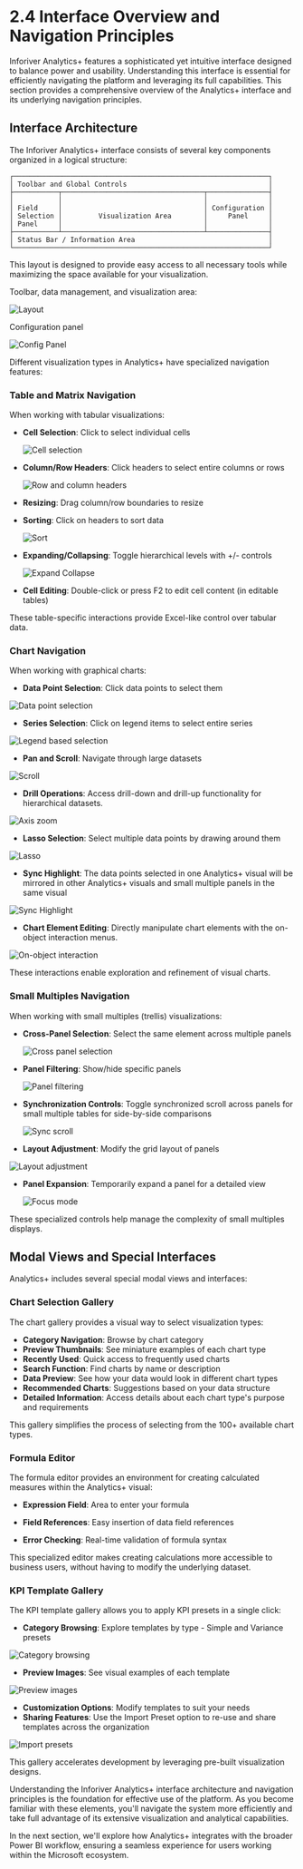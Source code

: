 # 2.4 Interface Overview and Navigation Principles

Inforiver Analytics+ features a sophisticated yet intuitive interface designed to balance power and usability. Understanding this interface is essential for efficiently navigating the platform and leveraging its full capabilities. This section provides a comprehensive overview of the Analytics+ interface and its underlying navigation principles.

## Interface Architecture

The Inforiver Analytics+ interface consists of several key components organized in a logical structure:

```
┌───────────────────────────────────────────────────────────────┐
│ Toolbar and Global Controls                                   │
├───────────┬───────────────────────────────────┬───────────────┤
│           │                                   │               │
│ Field     │                                   │ Configuration │
│ Selection │         Visualization Area        │     Panel     │
│ Panel     │                                   │               │
├───────────┴───────────────────────────────────┴───────────────┤
│ Status Bar / Information Area                                 │
└───────────────────────────────────────────────────────────────┘
```

This layout is designed to provide easy access to all necessary tools while maximizing the space available for your visualization.

Toolbar, data management, and visualization area:

![Layout](https://github.com/user-attachments/assets/5383f1b7-4d06-40e5-9a60-8aadfa13aab5)

Configuration panel

![Config Panel](https://github.com/user-attachments/assets/2a2b46e9-b2e0-4485-aaf6-7620ea28abd3)


Different visualization types in Analytics+ have specialized navigation features:

### Table and Matrix Navigation

When working with tabular visualizations:

- **Cell Selection**: Click to select individual cells
  
  ![Cell selection](https://github.com/user-attachments/assets/2434664e-7bc0-4237-a252-68a183219662)
    
- **Column/Row Headers**: Click headers to select entire columns or rows

   ![Row and column headers](https://github.com/user-attachments/assets/4bfc9446-9385-4f62-a19f-0a4aabb93394)

- **Resizing**: Drag column/row boundaries to resize
- **Sorting**: Click on headers to sort data

  ![Sort](https://github.com/user-attachments/assets/fd580141-b121-49e1-8646-96f3d0ab519c)

- **Expanding/Collapsing**: Toggle hierarchical levels with +/- controls
  
   ![Expand Collapse](https://github.com/user-attachments/assets/8d8017e0-94c9-4f7c-a85d-6ebe8e9a60bb)

- **Cell Editing**: Double-click or press F2 to edit cell content (in editable tables)

These table-specific interactions provide Excel-like control over tabular data.

### Chart Navigation

When working with graphical charts:

- **Data Point Selection**: Click data points to select them

![Data point selection](https://github.com/user-attachments/assets/1807e1c8-c934-4546-a6c8-6486440b4815)

- **Series Selection**: Click on legend items to select entire series

![Legend based selection](https://github.com/user-attachments/assets/61ebe805-6db0-42b6-923d-47cbeee88a1c)

- **Pan and Scroll**: Navigate through large datasets

![Scroll](https://github.com/user-attachments/assets/87a22d30-d81e-4ab0-80e1-f0cc19047e1d)

- **Drill Operations**: Access drill-down and drill-up functionality for hierarchical datasets.

![Axis zoom](https://github.com/user-attachments/assets/62224ced-d25d-436b-a503-1fbcf0a31002)
  
- **Lasso Selection**: Select multiple data points by drawing around them

![Lasso](https://github.com/user-attachments/assets/225439c6-0754-43c3-92f8-894f8b06a03d)

- **Sync Highlight**: The data points selected in one Analytics+ visual will be mirrored in other Analytics+ visuals and small multiple panels in the same visual

![Sync Highlight](https://github.com/user-attachments/assets/2d511cc7-3f05-4b60-adb3-c268e9d82bf7)

- **Chart Element Editing**: Directly manipulate chart elements with the on-object interaction menus.

![On-object interaction](https://github.com/user-attachments/assets/f0952bc6-c463-4175-8999-ba6f53e24f8b)

These interactions enable exploration and refinement of visual charts.

### Small Multiples Navigation

When working with small multiples (trellis) visualizations:

- **Cross-Panel Selection**: Select the same element across multiple panels

  ![Cross panel selection](https://github.com/user-attachments/assets/0472de2e-6fac-46aa-89cd-ce5c53a93fd3)

- **Panel Filtering**: Show/hide specific panels
  
   ![Panel filtering](https://github.com/user-attachments/assets/b5de04f8-4b0d-43ad-afd0-cffec52059c3)

- **Synchronization Controls**: Toggle synchronized scroll across panels for small multiple tables for side-by-side comparisons

  ![Sync scroll](https://github.com/user-attachments/assets/c68c408b-70ef-4b4a-a897-e8a9e157957c)

- **Layout Adjustment**: Modify the grid layout of panels

 ![Layout adjustment](https://github.com/user-attachments/assets/7acd83a4-e6b9-4242-aa3c-195a3a2aad05)

- **Panel Expansion**: Temporarily expand a panel for a detailed view

  ![Focus mode](https://github.com/user-attachments/assets/44b25412-30ac-4308-8d17-eb03e03b6458)

These specialized controls help manage the complexity of small multiples displays.

## Modal Views and Special Interfaces

Analytics+ includes several special modal views and interfaces:

### Chart Selection Gallery

The chart gallery provides a visual way to select visualization types:

- **Category Navigation**: Browse by chart category
- **Preview Thumbnails**: See miniature examples of each chart type
- **Recently Used**: Quick access to frequently used charts
- **Search Function**: Find charts by name or description
- **Data Preview**: See how your data would look in different chart types
- **Recommended Charts**: Suggestions based on your data structure
- **Detailed Information**: Access details about each chart type's purpose and requirements

This gallery simplifies the process of selecting from the 100+ available chart types.

### Formula Editor

The formula editor provides an environment for creating calculated measures within the Analytics+ visual:

- **Expression Field**: Area to enter your formula

- **Field References**: Easy insertion of data field references
  
- **Error Checking**: Real-time validation of formula syntax


This specialized editor makes creating calculations more accessible to business users, without having to modify the underlying dataset.

### KPI Template Gallery

The KPI template gallery allows you to apply KPI presets in a single click:

- **Category Browsing**: Explore templates by type - Simple and Variance presets

![Category browsing](https://github.com/user-attachments/assets/fb094646-f812-4938-b15b-77f7403bdff7)

- **Preview Images**: See visual examples of each template

![Preview images](https://github.com/user-attachments/assets/6535ba1b-a613-4b80-a4eb-78dc7e68267b)

- **Customization Options**: Modify templates to suit your needs
- **Sharing Features**: Use the Import Preset option to re-use and share templates across the organization

![Import presets](https://github.com/user-attachments/assets/bc035b31-9522-4432-8580-204b21533b56)

This gallery accelerates development by leveraging pre-built visualization designs.

Understanding the Inforiver Analytics+ interface architecture and navigation principles is the foundation for effective use of the platform. As you become familiar with these elements, you'll navigate the system more efficiently and take full advantage of its extensive visualization and analytical capabilities.

In the next section, we'll explore how Analytics+ integrates with the broader Power BI workflow, ensuring a seamless experience for users working within the Microsoft ecosystem. 
